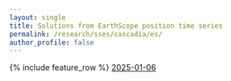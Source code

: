 ```yaml
---
layout: single
title: Solutions from EarthScope position time series
permalink: /research/sses/cascadia/es/
author_profile: false
---
```


{% include feature_row %}
[2025-01-06](https://github.com/Geolandi/cex/blob/main/Scenarios/Cascadia/ES/2025-01-06)

